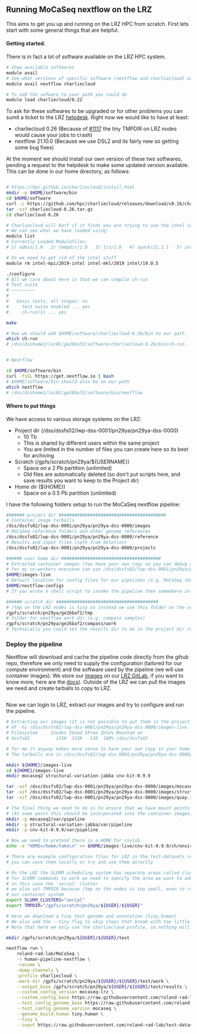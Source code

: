 ## Running MoCaSeq nextflow on the LRZ

This aims to get you up and running on the LRZ HPC from scratch. First lets start with some general things that are helpful.

#### Getting started.
There is in fact a lot of software available on the LRZ HPC system.
```bash
# Show available softwares
module avail
# See what versions of specific software (nextflow and charliecloud) are offered
module avail nextflow charliecloud

# To add the sofware to your path you could do
module load charliecloud/0.22

```

To ask for these softwares to be upgraded or for other problems you can sumit a ticket to the LRZ [helpdesk](https://servicedesk.lrz.de). Right now we would like to have at least:
 - charliecloud 0.26 (Because of [#1117](https://github.com/hpc/charliecloud/pull/1117) the tiny TMPDIR on LRZ nodes would cause your jobs to crash)
 - nextflow 21.10.0 (Because we use DSL2 and its fairly new so getting some bug fixes)

At the moment we should install our own version of these two softwares, pending a request to the helpdesk to make some updated version available. This can be done in our home directory, as follows:

```bash

# https://hpc.github.io/charliecloud/install.html
mkdir -p $HOME/software/bin
cd $HOME/software
curl -L https://github.com/hpc/charliecloud/releases/download/v0.26/charliecloud-0.26.tar.gz > charliecloud-0.26.tar.gz
tar -xzf charliecloud-0.26.tar.gz
cd charliecloud-0.26

# Charliecloud will barf if it finds you are trying to use the intel icc as our compiler. On LRZ you are probably using this by default
# We can see what we have loaded using:
module list
# Currently Loaded Modulefiles:
# 1) admin/1.0   2) tempdir/1.0   3) lrz/1.0   4) spack/21.1.1   5) intel/19.0.5   6) intel-mkl/2019   7) intel-mpi/2019-intel  

# So we need to get rid of the intel stuff
module rm intel-mpi/2019-intel intel-mkl/2019 intel/19.0.5 

./configure 
# All we care about here is that we can compile ch-run
# Test suite
# ~~~~~~~~~
# 
#   basic tests, all stages: no
#     test suite enabled ... yes
#     ch-run(1) ... yes

make

# Now we should add $HOME/software/charliecloud-0.26/bin to our path
which ch-run
# /dss/dsshome1/lxc0C/ge26baf2/software/charliecloud-0.26/bin/ch-run


# Nextflow

cd $HOME/software/bin
curl -fsSL https://get.nextflow.io | bash
# $HOME/software/bin should also be on our path
which nextflow
# /dss/dsshome1/lxc0C/ge26baf2/software/bin/nextflow
```

#### Where to put things
We have access to various storage systems on the LRZ:
 - Project dir (/dss/dssfs02/lwp-dss-0001/pn29ya/pn29ya-dss-0000)
   - 10 Tb
   - This is shared by different users within the same project
   - You are limited in the number of files you can create here so its best for archiving
 - Scratch (/gpfs/scratch/pn29ya/${USERNAME})
   - Space on a 2 Pb partition (unlimited)
   - Old files are automatically deleted (so don't put scripts here, and save results you want to keep to the Project dir)
 - Home dir (${HOME})
   - Space on a 0.5 Pb partition (unlimited)

I have the following folders setup to run the MoCaSeq nextflow pipeline:
```bash
####### project dir #########################################
# Container image tarballs
/dss/dssfs02/lwp-dss-0001/pn29ya/pn29ya-dss-0000/images
# MoCaSeq reference folders and other genome references
/dss/dssfs02/lwp-dss-0001/pn29ya/pn29ya-dss-0000/reference
# Results and input files (safe from deletion)
/dss/dssfs02/lwp-dss-0001/pn29ya/pn29ya-dss-0000/projects

###### user home dir ######################################
# Extracted container images (You have your own copy so you can debug and hack it without affecting others)
# for my co-workers everyone can use /dss/dssfs02/lwp-dss-0001/pn29ya/pn29ya-dss-0000/images-live instead
$HOME/images-live
# Default location for config files for our pipelines (e.g. MoCaSeq should read $HOME/nextflow-configs/mocaseq/pipeline/mocaseq.config by default)
$HOME/nextflow-configs
# If you wrote a shell script to invoke the pipeline then somewhere in your home dir is a good place for it (e.g. $HOME/pipelines/compass/bin/run.sh)

###### scratch dir #######################################
# /tmp on the LRZ nodes is tiny so instead we use this folder on the scratch space
/gpfs/scratch/pn29ya/ge26baf2/tmp
# folder for nextflow work dir (e.g. compass samples)
/gpfs/scratch/pn29ya/ge26baf2/compass/work
# Technically you could set the results dir to be in the project dir (or copy the results there once the pipeline is complete)

```

### Deploy the pipeline
Nextflow will download and cache the pipeline code directly from the gihub repo, therefore we only need to supply the configuration (tailored for our compute environment) and the software used by the pipeline (we will use container images). We store our [images](https://github.com/roland-rad-lab/Cluster/blob/main/Images.md) on our [LRZ GitLab](https://gitlab.lrz.de/roland-rad-lab/images-public/container_registry), if you want to know more, here are the [docs](https://docs.gitlab.com/ee/user/packages/container_registry/)). Outside of the LRZ we can pull the images we need and create tarballs to copy to LRZ.
```bash

```
Now we can login to LRZ, extract our images and try to configure and run the pipeline.

```bash
# Extracting our images (It is not possible to put them in the project dir as you use up all of your inode quota)
# df -hi /dss/dssfs02/lwp-dss-0001/pn29ya/pn29ya-dss-0000/images-live
# Filesystem     Inodes IUsed IFree IUse% Mounted on
# dssfs02          215K  215K   136  100% /dss/dssfs02

# for me it anyway makes more sense to have your own copy in your home folder so you can experiment without affecting other users
# The tarballs are in /dss/dssfs02/lwp-dss-0001/pn29ya/pn29ya-dss-0000/images

mkdir ${HOME}/images-live
cd ${HOME}/images-live
mkdir mocaseq2 structural-variation-jabba cnv-kit-0.9.9

tar -xzf /dss/dssfs02/lwp-dss-0001/pn29ya/pn29ya-dss-0000/images/mocaseq2.tar.gz -C mocaseq2
tar -xzf /dss/dssfs02/lwp-dss-0001/pn29ya/pn29ya-dss-0000/images/structural-variation-jabba.tar.gz -C structural-variation-jabba
tar -xzf /dss/dssfs02/lwp-dss-0001/pn29ya/pn29ya-dss-0000/images/quay.io%biocontainers%cnvkit:0.9.9--pyhdfd78af_0.tar.gz -C cnv-kit-0.9.9

# The final thing we need to do is to ensure that we have mount points for important resources
# (At some point this should be incorporated into the container images)
mkdir -p mocaseq2/var/pipeline
mkdir -p structural-variation-jabba/var/pipeline
mkdir -p cnv-kit-0.9.9/var/pipeline

# Now we need to pretend there is a HOME for cnvlib
echo -e "HOME=/home/fake\n" >> $HOME/images-live/cnv-kit-0.9.9/ch/environment

# There are example configuration files for LRZ in the test-datasets repo
# you can save them locally or try and use them directly

# On the LRZ the SLURM scheduling system has separate areas called clusters
# for SLURM commands to work we need to specify the area we want to address
# in this case the 'serial' cluster
# we also set TMPDIR because /tmp on the nodes is too small, even to run
# our container system
export SLURM_CLUSTERS="serial"
export TMPDIR="/gpfs/scratch/pn29ya/${USER}/${USER}"

# Here we download a tiny test genome and annotation (tiny.human)
# We also add the --tiny flag to skip steps that break with too little data
# Note that here we only use the charliecloud profile, so nothing will be submitted to slurm (see the next example)

mkdir /gpfs/scratch/pn29ya/${USER}/${USER}/test

nextflow run \
	roland-rad-lab/MoCaSeq \
	-r human-pipeline-nextflow \
	-resume \
	-dump-channels \
	-profile charliecloud \
	-work-dir /gpfs/scratch/pn29ya/${USER}/${USER}/test/work \
	--output_base /gpfs/scratch/pn29ya/${USER}/${USER}/test/results \
	--custom_config_version mocaseq-lrz \
	--custom_config_base https://raw.githubusercontent.com/roland-rad-lab/test-datasets/mocaseq-nextflow/nextflow-configs \
	--test_config_genome_base https://raw.githubusercontent.com/roland-rad-lab/test-datasets/mocaseq-nextflow/nextflow-configs \
	--test_config_genome_version mocaseq \
	--genome_build.human tiny.human \
	--tiny \
	--input https://raw.githubusercontent.com/roland-rad-lab/test-datasets/mocaseq-nextflow/testdata/bam/human_design.tsv


```

